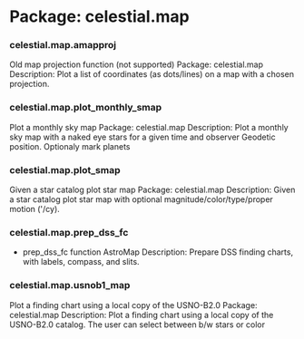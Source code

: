 # Package: celestial.map


### celestial.map.amapproj

Old map projection function (not supported) Package: celestial.map Description: Plot a list of coordinates (as dots/lines) on a map with a chosen projection.


### celestial.map.plot_monthly_smap

Plot a monthly sky map Package: celestial.map Description: Plot a monthly sky map with a naked eye stars for a given time and observer Geodetic position. Optionaly mark planets


### celestial.map.plot_smap

Given a star catalog plot star map Package: celestial.map Description: Given a star catalog plot star map with optional magnitude/color/type/proper motion ('/cy).


### celestial.map.prep_dss_fc

- prep_dss_fc function                                               AstroMap Description: Prepare DSS finding charts, with labels, compass, and slits.


### celestial.map.usnob1_map

Plot a finding chart using a local copy of the USNO-B2.0 Package: celestial.map Description: Plot a finding chart using a local copy of the USNO-B2.0 catalog. The user can select between b/w stars or color


